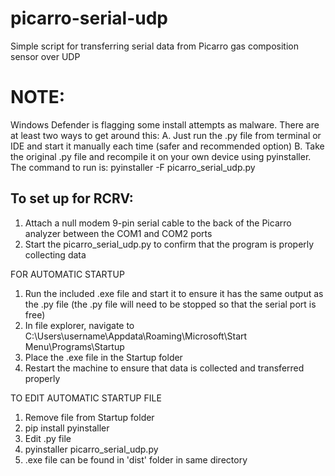 # picarro-serial-udp
Simple script for transferring serial data from Picarro gas composition sensor over UDP

# NOTE:
Windows Defender is flagging some install attempts as malware. There are at least two ways to get around this:
A. Just run the .py file from terminal or IDE and start it manually each time (safer and recommended option)
B. Take the original .py file and recompile it on your own device using pyinstaller. The command to run is:
   pyinstaller -F picarro_serial_udp.py

## To set up for RCRV:

1. Attach a null modem 9-pin serial cable to the back of the Picarro analyzer between the COM1 and COM2 ports
2. Start the picarro_serial_udp.py to confirm that the program is properly collecting data

FOR AUTOMATIC STARTUP
1. Run the included .exe file and start it to ensure it has the same output as the .py file
   (the .py file will need to be stopped so that the serial port is free)
2. In file explorer, navigate to C:\Users\username\Appdata\Roaming\Microsoft\Start Menu\Programs\Startup
3. Place the .exe file in the Startup folder
4. Restart the machine to ensure that data is collected and transferred properly 

TO EDIT AUTOMATIC STARTUP FILE
1. Remove file from Startup folder
2. pip install pyinstaller
3. Edit .py file 
4. pyinstaller picarro_serial_udp.py
5. .exe file can be found in 'dist' folder in same directory

